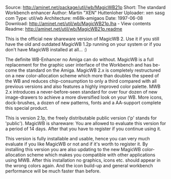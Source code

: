 Source:         http://aminet.net/package/util/wb/MagicWB21p
Short:	        The standard Workbench enhancer
Author:	        Martin "XEN" Huttenloher <xen at sasg.com>
Uploader:	    xen sasg com
Type:	        util/wb
Architecture:	m68k-amigaos
Date:	        1997-06-08
Download:	    http://aminet.net/util/wb/MagicWB21p.lha - View contents
Readme:	        http://aminet.net/util/wb/MagicWB21p.readme

This is the  official  new  shareware  version of MagicWB 2.  Use it if you
still have the old  and outdated  MagicWB 1.2p running on your system or if
you don't have MagicWB installed at all... :)

The  definite  WB-Enhancer  no  Amiga  can do without.   MagicWB  is a full
replacement  for  the  graphic  user interface of the Workbench and has be-
come  the standard on the Amiga.  MagicWB 2.x is completely restructured on
a  new  color-allocation scheme which more than doubles the speed of the WB
and  reduces  chip-consumption  to  only a third compared with all previous
versions  and  also  features  a  highly  improved  color palette.  MWB 2.x
introduces  a  never-before-seen  standard  for  over  four  dozen  of  new
image-drawers  to  achieve a more diversified look on your WB.  More icons,
dock-brushes, a dozen of new patterns, fonts and a AA-support complete this
special product.

This  is  version 2.1p, the freely distributable public version ('p' stands
for 'public').  MagicWB is shareware:  You  are  allowed  to  evaluate this
version  for  a  period of 14 days.  After that you have to register if you
continue using it.

This  version  is  fully  installable  and  usable, hence you can very much
evaluate  if  you like MagicWB or not and if it's worth to register it.  By
installing   this  version  you  are  also  updating  to  the  new  MagicWB
color-allocation  scheme which makes you compatible with other applications
using  MWB.  After this installation no graphics, icons  etc. should appear
in  the  wrong  colors  again.  And the icon build-up and general workbench
performance will be much faster than before.